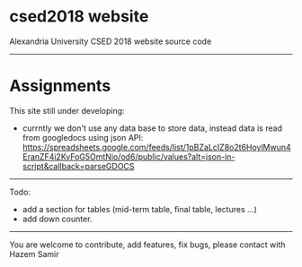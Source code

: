 # csed2018 website
Alexandria University CSED 2018 website source code


-------------------------------------------------

# Assignments

This site still under developing:

- currntly we don't use any data base to store data, instead data is read from googledocs using json API:
https://spreadsheets.google.com/feeds/list/1pBZaLcIZ8o2t6HoylMwun4EranZF4i2KvFoG5OmtNio/od6/public/values?alt=json-in-script&callback=parseGDOCS

--------------------------------------------------

Todo:
- add a section for tables (mid-term table, final table, lectures ...)
- add down counter.


--------------------------------------------------

You are welcome to contribute, add features, fix bugs, please contact with Hazem Samir
